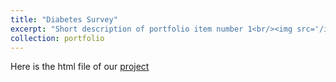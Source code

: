```yaml
---
title: "Diabetes Survey"
excerpt: "Short description of portfolio item number 1<br/><img src='/images/500x300.png'>"
collection: portfolio
---
```


Here is the html file of our [project](file:///C:/Users/15889/Downloads/320-final-paper-(1)%20(2).html)
